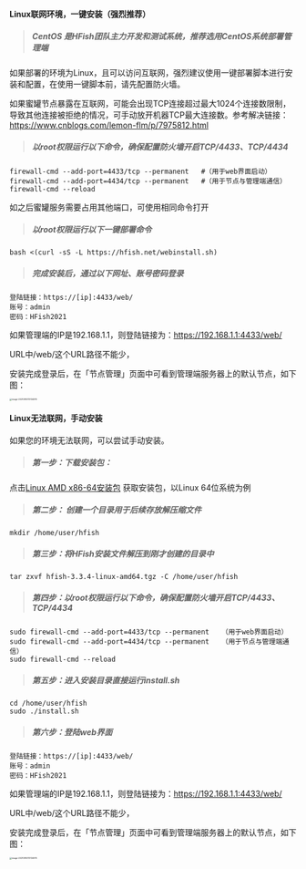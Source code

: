 #### Linux联网环境，一键安装（强烈推荐）

> ##### CentOS 是HFish团队主力开发和测试系统，推荐选用CentOS系统部署管理端 #####

如果部署的环境为Linux，且可以访问互联网，强烈建议使用一键部署脚本进行安装和配置，在使用一键脚本前，请先配置防火墙。

如果蜜罐节点暴露在互联网，可能会出现TCP连接超过最大1024个连接数限制，导致其他连接被拒绝的情况，可手动放开机器TCP最大连接数。参考解决链接：https://www.cnblogs.com/lemon-flm/p/7975812.html

> ##### 以root权限运行以下命令，确保配置防火墙开启TCP/4433、TCP/4434 #####

```
firewall-cmd --add-port=4433/tcp --permanent   #（用于web界面启动）
firewall-cmd --add-port=4434/tcp --permanent   #（用于节点与管理端通信）
firewall-cmd --reload
```

如之后蜜罐服务需要占用其他端口，可使用相同命令打开

> ##### 以root权限运行以下一键部署命令 #####

```
bash <(curl -sS -L https://hfish.net/webinstall.sh)
```

> ##### 完成安装后，通过以下网址、账号密码登录 ##### 

```
登陆链接：https://[ip]:4433/web/
账号：admin
密码：HFish2021
```
如果管理端的IP是192.168.1.1，则登陆链接为：https://192.168.1.1:4433/web/

URL中/web/这个URL路径不能少，

安装完成登录后，在「节点管理」页面中可看到管理端服务器上的默认节点，如下图：

<img src="https://hfish.net/images/image-20210914113134975.png" alt="image-20210914113134975" style="zoom: 25%;" />

#### Linux无法联网，手动安装

如果您的环境无法联网，可以尝试手动安装。

> ##### 第一步：下载安装包：

点击[Linux AMD x86-64安装包](https://hfish.cn-bj.ufileos.com/hfish-3.3.4-linux-amd64.tgz) 获取安装包，以Linux 64位系统为例

> ##### 第二步： 创建一个目录用于后续存放解压缩文件

```
mkdir /home/user/hfish
```

> ##### 第三步：将HFish安装文件解压到刚才创建的目录中

```
tar zxvf hfish-3.3.4-linux-amd64.tgz -C /home/user/hfish
```

> ##### 第四步：以root权限运行以下命令，确保配置防火墙开启TCP/4433、TCP/4434

```
sudo firewall-cmd --add-port=4433/tcp --permanent   （用于web界面启动）
sudo firewall-cmd --add-port=4434/tcp --permanent   （用于节点与管理端通信）
sudo firewall-cmd --reload
```

> ##### 第五步：进入安装目录直接运行install.sh

```
cd /home/user/hfish
sudo ./install.sh
```

> ##### 第六步：登陆web界面

```
登陆链接：https://[ip]:4433/web/
账号：admin
密码：HFish2021
```
如果管理端的IP是192.168.1.1，则登陆链接为：https://192.168.1.1:4433/web/

URL中/web/这个URL路径不能少，

安装完成登录后，在「节点管理」页面中可看到管理端服务器上的默认节点，如下图：

<img src="https://hfish.net/images/image-20210914113134975.png" alt="image-20210914113134975" style="zoom: 25%;" />

